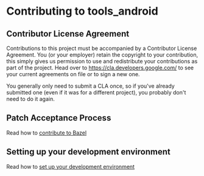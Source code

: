 # Contributing to tools_android

## Contributor License Agreement

Contributions to this project must be accompanied by a Contributor License
Agreement. You (or your employer) retain the copyright to your contribution,
this simply gives us permission to use and redistribute your contributions as
part of the project. Head over to <https://cla.developers.google.com/> to see
your current agreements on file or to sign a new one.

You generally only need to submit a CLA once, so if you've already submitted one
(even if it was for a different project), you probably don't need to do it
again.

## Patch Acceptance Process

Read how to [contribute to Bazel](https://bazel.build/contributing.html)

## Setting up your development environment

Read how to [set up your development environment](https://bazel.build/contributing.html)
